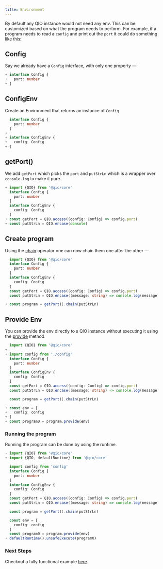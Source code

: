 ```yaml
---
title: Environment
---
```


By default any QIO instance would not need any env. This can be customized based on what the program needs to perform. For example, if a program needs to read a `config` and print out the `port` it could do something like this:

## Config

Say we already have a `Config` interface, with only one property —

```ts
+ interface Config {
+   port: number
+ }
```

## ConfigEnv

Create an Environment that returns an instance of `Config`

```ts
  interface Config {
    port: number
  }
+
+ interface ConfigEnv {
+   config: Config
+ }
```

## getPort()

We add `getPort` which picks the `port` and `putStrLn` which is a wrapper over `console.log` to make it pure.

```ts
+ import {QIO} from '@qio/core'
  interface Config {
    port: number
  }
  interface ConfigEnv {
    config: Config
  }
+ const getPort = QIO.access((config: Config) => config.port)
+ const putStrLn = QIO.encase(console)
```

## Create program

Using the [chain] operator one can now chain them one after the other —

[chain]: api/classes/qio.md#chain

```ts
  import {QIO} from '@qio/core'
  interface Config {
    port: number
  }
  interface ConfigEnv {
    config: Config
  }
  const getPort = QIO.access((config: Config) => config.port)
  const putStrLn = QIO.encase((message: string) => console.log(message))

+ const program = getPort().chain(putStrLn)
```

## Provide Env

You can provide the env directly to a QIO instance without executing it using the [provide] method.

```ts
  import {QIO} from '@qio/core'
+
+ import config from './config'
  interface Config {
    port: number
  }
  interface ConfigEnv {
    config: Config
  }
  const getPort = QIO.access((config: Config) => config.port)
  const putStrLn = QIO.encase((message: string) => console.log(message))

  const program = getPort().chain(putStrLn)

+ const env = {
+   config: config
+ }
+ const program0 = program.provide(env)
```

[provide]: api/classes/qio.md#provide

### Running the program

Running the program can be done by using the runtime.

```ts
- import {QIO} from '@qio/core'
+ import {QIO, defaultRuntime} from '@qio/core'

  import config from 'config'
  interface Config {
    port: number
  }
  interface ConfigEnv {
    config: Config
  }
  const getPort = QIO.access((config: Config) => config.port)
  const putStrLn = QIO.encase((message: string) => console.log(message))

  const program = getPort().chain(putStrLn)

  const env = {
    config: config
  }
  const program0 = program.provide(env)
+ defaultRuntime().unsafeExecute(program0)
```

[provide]: api/classes/qio.md#provide

### Next Steps

Checkout a fully functional example [here](https://github.com/tusharmath/qio/tree/master/packages/example).
